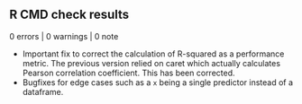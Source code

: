 ## R CMD check results

0 errors | 0 warnings | 0 note

* Important fix to correct the calculation of R-squared as a performance metric.
The previous version relied on caret which actually calculates Pearson 
correlation coefficient. This has been corrected.
* Bugfixes for edge cases such as a `x` being a single predictor instead of a 
dataframe.
